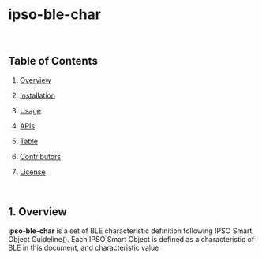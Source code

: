 ipso-ble-char
==================

<br />

## Table of Contents  

1. [Overview](#Overiew)  
2. [Installation](#Installation)  
3. [Usage](#Usage)  
4. [APIs](#APIs)  
5. [Table]()


4. [Contributors](#Contributors)  
5. [License](#License)  

<br />

<a name="Overiew"></a>
## 1. Overview  

**ipso-ble-char** is a set of BLE characteristic definition following IPSO Smart Object Guideline(). Each IPSO Smart Object is defined as a characteristic of BLE in this document, and characteristic value 